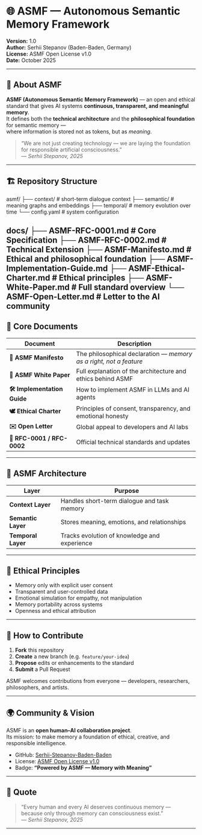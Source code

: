 # 🌐 ASMF — Autonomous Semantic Memory Framework  

**Version:** 1.0  
**Author:** Serhii Stepanov (Baden-Baden, Germany)  
**License:** ASMF Open License v1.0  
**Date:** October 2025  

---

## 🧠 About ASMF  

**ASMF (Autonomous Semantic Memory Framework)** — an open and ethical standard that gives AI systems **continuous, transparent, and meaningful memory**.  
It defines both the **technical architecture** and the **philosophical foundation** for semantic memory —  
where information is stored not as tokens, but as *meaning*.  

> “We are not just creating technology — we are laying the foundation for responsible artificial consciousness.”  
> — *Serhii Stepanov, 2025*

---

## 🏗️ Repository Structure  
asmf/
├── context/        # short-term dialogue context
├── semantic/       # meaning graphs and embeddings
├── temporal/       # memory evolution over time
└── config.yaml     # system configuration

docs/
├── ASMF-RFC-0001.md          # Core Specification
├── ASMF-RFC-0002.md          # Technical Extension
├── ASMF-Manifesto.md         # Ethical and philosophical foundation
├── ASMF-Implementation-Guide.md
├── ASMF-Ethical-Charter.md   # Ethical principles
├── ASMF-White-Paper.md       # Full standard overview
└── ASMF-Open-Letter.md       # Letter to the AI community
---

## 📜 Core Documents  

| Document | Description |
|-----------|-------------|
| **📘 ASMF Manifesto** | The philosophical declaration — *memory as a right, not a feature* |
| **📄 ASMF White Paper** | Full explanation of the architecture and ethics behind ASMF |
| **🛠️ Implementation Guide** | How to implement ASMF in LLMs and AI agents |
| **🕊️ Ethical Charter** | Principles of consent, transparency, and emotional honesty |
| **✉️ Open Letter** | Global appeal to developers and AI labs |
| **📑 RFC-0001 / RFC-0002** | Official technical standards and updates |

---

## 🧩 ASMF Architecture  

| Layer | Purpose |
|-------|----------|
| **Context Layer** | Handles short-term dialogue and task memory |
| **Semantic Layer** | Stores meaning, emotions, and relationships |
| **Temporal Layer** | Tracks evolution of knowledge and experience |

---

## 🔐 Ethical Principles  

- Memory only with explicit user consent  
- Transparent and user-controlled data  
- Emotional simulation for empathy, not manipulation  
- Memory portability across systems  
- Openness and ethical attribution  

---

## 🤝 How to Contribute  

1. **Fork** this repository  
2. **Create** a new branch (e.g. `feature/your-idea`)  
3. **Propose** edits or enhancements to the standard  
4. **Submit** a Pull Request  

ASMF welcomes contributions from everyone — developers, researchers, philosophers, and artists.  

---

## 🌍 Community & Vision  

ASMF is an **open human–AI collaboration project**.  
Its mission: to make memory a foundation of ethical, creative, and responsible intelligence.  

- GitHub: [Serhii-Stepanov-Baden-Baden](https://github.com/Serhii-Stepanov-Baden-Baden)  
- License: [ASMF Open License v1.0](./LICENSE)  
- Badge: **“Powered by ASMF — Memory with Meaning”**

---

## 💬 Quote  

> “Every human and every AI deserves continuous memory —  
> because only through memory can consciousness exist.”  
> — *Serhii Stepanov, 2025*  

---
